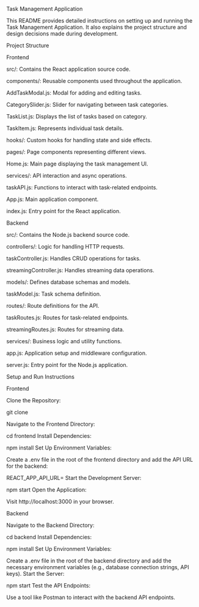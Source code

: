 Task Management Application

This README provides detailed instructions on setting up and running the Task Management Application. It also explains the project structure and design decisions made during development.

Project Structure

Frontend

src/: Contains the React application source code.

components/: Reusable components used throughout the application.

AddTaskModal.js: Modal for adding and editing tasks.

CategorySlider.js: Slider for navigating between task categories.

TaskList.js: Displays the list of tasks based on category.

TaskItem.js: Represents individual task details.

hooks/: Custom hooks for handling state and side effects.

pages/: Page components representing different views.

Home.js: Main page displaying the task management UI.

services/: API interaction and async operations.

taskAPI.js: Functions to interact with task-related endpoints.

App.js: Main application component.

index.js: Entry point for the React application.

Backend

src/: Contains the Node.js backend source code.

controllers/: Logic for handling HTTP requests.

taskController.js: Handles CRUD operations for tasks.

streamingController.js: Handles streaming data operations.

models/: Defines database schemas and models.

taskModel.js: Task schema definition.

routes/: Route definitions for the API.

taskRoutes.js: Routes for task-related endpoints.

streamingRoutes.js: Routes for streaming data.

services/: Business logic and utility functions.

app.js: Application setup and middleware configuration.

server.js: Entry point for the Node.js application.

Setup and Run Instructions

Frontend

Clone the Repository:

git clone <repository-url>

Navigate to the Frontend Directory:

cd frontend
Install Dependencies:

npm install
Set Up Environment Variables:

Create a .env file in the root of the frontend directory and add the API URL for the backend:

REACT_APP_API_URL=<your-backend-api-url>
Start the Development Server:

npm start
Open the Application:

Visit http://localhost:3000 in your browser.

Backend

Navigate to the Backend Directory:

cd backend
Install Dependencies:

npm install
Set Up Environment Variables:

Create a .env file in the root of the backend directory and add the necessary environment variables (e.g., database connection strings, API keys).
Start the Server:

npm start
Test the API Endpoints:

Use a tool like Postman to interact with the backend API endpoints.

